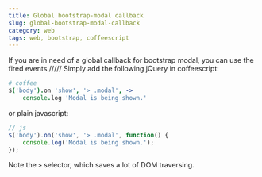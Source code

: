 ```yaml
---
title: Global bootstrap-modal callback
slug: global-bootstrap-modal-callback
category: web
tags: web, bootstrap, coffeescript
---
```


If you are in need of a global callback for bootstrap modal, you can use the fired events.///// Simply add the following jQuery in coffeescript:

```coffee
# coffee
$('body').on 'show', '> .modal', ->
	console.log 'Modal is being shown.'
```

or plain javascript:

```js
// js
$('body').on('show', '> .modal', function() {
	console.log('Modal is being shown.');
});
```

Note the `>` selector, which saves a lot of DOM traversing.
